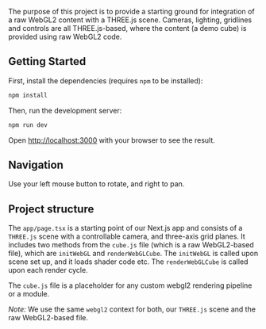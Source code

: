 The purpose of this project is to provide a starting ground for integration of a raw WebGL2 content with a THREE.js scene.
Cameras, lighting, gridlines and controls are all THREE.js-based, where the content (a demo cube) is provided using raw WebGL2 code.

## Getting Started

First, install the dependencies (requires `npm` to be installed):

```bash
npm install
```

Then, run the development server:

```bash
npm run dev
```

Open [http://localhost:3000](http://localhost:3000) with your browser to see the result.

## Navigation
Use your left mouse button to rotate, and right to pan.

## Project structure
The `app/page.tsx` is a starting point of our Next.js app and consists of a `THREE.js` scene with a controllable camera, and three-axis grid planes.
It includes two methods from the `cube.js` file (which is a raw WebGL2-based file), which are `initWebGL` and `renderWebGLCube`. The `initWebGL` is called
upon scene set up, and it loads shader code etc. The `renderWebGLCube` is called upon each render cycle.

The `cube.js` file is a placeholder for any custom webgl2 rendering pipeline or a module.

_Note:_ We use the same `webgl2` context for both, our `THREE.js` scene and the raw WebGL2-based file.